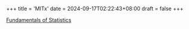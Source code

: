 +++
title = 'MITx'
date = 2024-09-17T02:22:43+08:00
draft = false
+++

[Fundamentals of Statistics](/MITx-18.6501x/)
